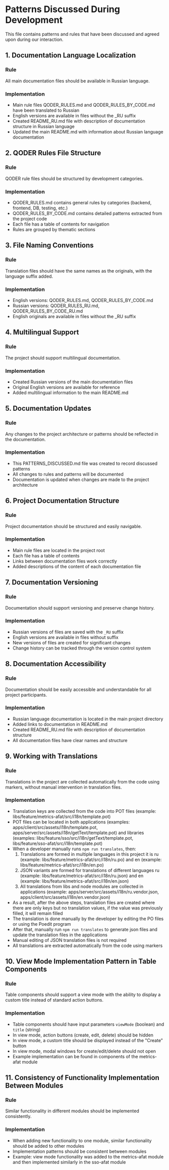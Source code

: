 # Patterns Discussed During Development

This file contains patterns and rules that have been discussed and agreed upon during our interaction.

## 1. Documentation Language Localization

### Rule

All main documentation files should be available in Russian language.

### Implementation

- Main rule files QODER_RULES.md and QODER_RULES_BY_CODE.md have been translated to Russian
- English versions are available in files without the \_RU suffix
- Created README_RU.md file with description of documentation structure in Russian language
- Updated the main README.md with information about Russian language documentation

## 2. QODER Rules File Structure

### Rule

QODER rule files should be structured by development categories.

### Implementation

- QODER_RULES.md contains general rules by categories (backend, frontend, DB, testing, etc.)
- QODER_RULES_BY_CODE.md contains detailed patterns extracted from the project code
- Each file has a table of contents for navigation
- Rules are grouped by thematic sections

## 3. File Naming Conventions

### Rule

Translation files should have the same names as the originals, with the language suffix added.

### Implementation

- English versions: QODER_RULES.md, QODER_RULES_BY_CODE.md
- Russian versions: QODER_RULES_RU.md, QODER_RULES_BY_CODE_RU.md
- English originals are available in files without the \_RU suffix

## 4. Multilingual Support

### Rule

The project should support multilingual documentation.

### Implementation

- Created Russian versions of the main documentation files
- Original English versions are available for reference
- Added multilingual information to the main README.md

## 5. Documentation Updates

### Rule

Any changes to the project architecture or patterns should be reflected in the documentation.

### Implementation

- This PATTERNS_DISCUSSED.md file was created to record discussed patterns
- All changes to rules and patterns will be documented
- Documentation is updated when changes are made to the project architecture

## 6. Project Documentation Structure

### Rule

Project documentation should be structured and easily navigable.

### Implementation

- Main rule files are located in the project root
- Each file has a table of contents
- Links between documentation files work correctly
- Added descriptions of the content of each documentation file

## 7. Documentation Versioning

### Rule

Documentation should support versioning and preserve change history.

### Implementation

- Russian versions of files are saved with the `_RU` suffix
- English versions are available in files without suffix
- New versions of files are created for significant changes
- Change history can be tracked through the version control system

## 8. Documentation Accessibility

### Rule

Documentation should be easily accessible and understandable for all project participants.

### Implementation

- Russian language documentation is located in the main project directory
- Added links to documentation in README.md
- Created README_RU.md file with description of documentation structure
- All documentation files have clear names and structure

## 9. Working with Translations

### Rule

Translations in the project are collected automatically from the code using markers, without manual intervention in translation files.

### Implementation

- Translation keys are collected from the code into POT files (example: libs/feature/metrics-afat/src/i18n/template.pot)
- POT files can be located in both applications (examples: apps/client/src/assets/i18n/template.pot, apps/server/src/assets/i18n/getText/template.pot) and libraries (examples: libs/feature/sso/src/i18n/getText/template.pot, libs/feature/sso-afat/src/i18n/template.pot)
- When a developer manually runs `npm run translates`, then:
  1. Translations are formed in multiple languages in this project it is ru (example: libs/feature/metrics-afat/src/i18n/ru.po) and en (example: libs/feature/metrics-afat/src/i18n/en.po)
  2. JSON variants are formed for translations of different languages ru (example: libs/feature/metrics-afat/src/i18n/ru.json) and en (example: libs/feature/metrics-afat/src/i18n/en.json)
  3. All translations from libs and node modules are collected in applications (example: apps/server/src/assets/i18n/ru.vendor.json, apps/client/src/assets/i18n/en.vendor.json)
- As a result, after the above steps, translation files are created where there are only keys but no translation values, if the value was previously filled, it will remain filled
- The translation is done manually by the developer by editing the PO files or using the Poedit program
- After that, manually run `npm run translates` to generate json files and update the translation files in the applications
- Manual editing of JSON translation files is not required
- All translations are extracted automatically from the code using markers

## 10. View Mode Implementation Pattern in Table Components

### Rule

Table components should support a view mode with the ability to display a custom title instead of standard action buttons.

### Implementation

- Table components should have input parameters `viewMode` (boolean) and `title` (string)
- In view mode, action buttons (create, edit, delete) should be hidden
- In view mode, a custom title should be displayed instead of the "Create" button
- In view mode, modal windows for create/edit/delete should not open
- Example implementation can be found in components of the metrics-afat module

## 11. Consistency of Functionality Implementation Between Modules

### Rule

Similar functionality in different modules should be implemented consistently.

### Implementation

- When adding new functionality to one module, similar functionality should be added to other modules
- Implementation patterns should be consistent between modules
- Example: view mode functionality was added to the metrics-afat module and then implemented similarly in the sso-afat module
